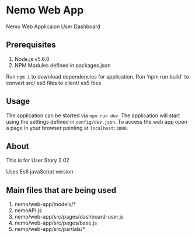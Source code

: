 Nemo Web App
================

Nemo Web Applicaion User Dashboard

## Prerequisites

1. Node.js v5.6.0
2. NPM Modules defined in packages.json

Run `npm i` to download dependencies for application.
Run 'npm run build' to convert src/ es6 files to client/ es5 files

## Usage

The application can be started via `npm run dev`. The application will start using the settings defined in `config/dev.json`. To access the web app open a page in your browser pointing at `localhost:3000`. 

## About
This is for User Story 2.02

Uses Es6 javaScript version

## Main files that are being used
1. nemo/web-app/models/*
2. nemoAPI.js
3. nemo/web-app/src/pages/dashboard-user.js
4. nemo/web-app/src/pages/base.js
5. nemo/web-app/src/partials/*
   

